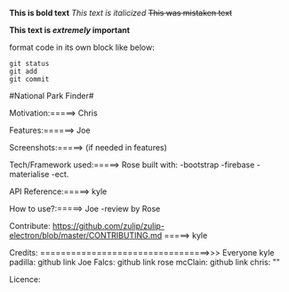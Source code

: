 **This is bold text**
*This text is italicized*
~~This was mistaken text~~

**This text is _extremely_ important**

format code in its own block like below:
```
git status
git add
git commit
```

#National Park Finder#


Motivation:=====> Chris



Features:======> Joe



Screenshots:=====> (if needed in features)



Tech/Framework used:=====> Rose
        built with:
            -bootstrap
            -firebase
            -materialise
            -ect.




API Reference:=====> kyle




How to use?:=====> Joe -review by Rose



Contribute: https://github.com/zulip/zulip-electron/blob/master/CONTRIBUTING.md =====> kyle



Credits: =================================>>> Everyone
    kyle padilla: github link
    Joe Falcs: github link
    rose mcClain: github link
    chris: ""


Licence:

